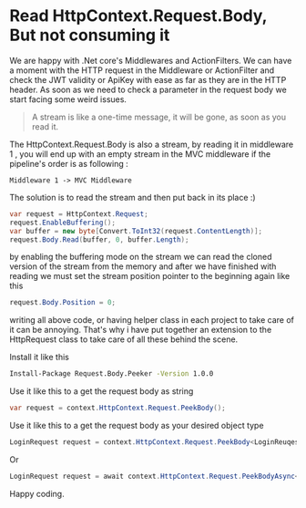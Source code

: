 # Read HttpContext.Request.Body, But not consuming it 
We are happy with .Net core's Middlewares and ActionFilters. We can have a moment with the HTTP request in the Middleware or ActionFilter and check the JWT validity or ApiKey with ease as far as they are in the HTTP header. As soon as we need to check a parameter in the request body we start facing some weird issues.

> A stream is like a one-time message, it will be gone, as soon as you read it.

The HttpContext.Request.Body is also a stream, by reading it in middleware 1 , you will end up with an empty stream in the MVC middleware if the pipeline's order is as following :

```
Middleware 1 -> MVC Middleware 
```

The solution is to read the stream and then put back in its place :) 

```c#
var request = HttpContext.Request;
request.EnableBuffering();
var buffer = new byte[Convert.ToInt32(request.ContentLength)];
request.Body.Read(buffer, 0, buffer.Length);
```
by enabling the buffering mode on the stream we can read the cloned version of the stream from the memory and after we have finished with reading we must set the stream position pointer to the beginning again like this

```c#
request.Body.Position = 0;
``` 

writing all above code, or having helper class in each project to take care of it can be annoying. That's why i have put together an extension to the HttpRequest class to take care of all these behind the scene. 

Install it like this
```bash
Install-Package Request.Body.Peeker -Version 1.0.0 
```

Use it like this to a get the request body as string
```c#
var request = context.HttpContext.Request.PeekBody();
```

Use it like this to a get the request body as your desired object type
```c#
LoginRequest request = context.HttpContext.Request.PeekBody<LoginReuqest>();
```
Or

```c#
LoginRequest request = await context.HttpContext.Request.PeekBodyAsync<LoginReuqest>();
```

Happy coding.


